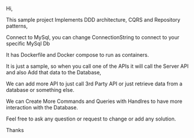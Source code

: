 ﻿Hi,

This sample project Implements DDD architecture, CQRS and Repository patterns,

Connect to MySql, you can change ConnectionString to connect to your specific MySql Db

It has Dockerfile and Docker compose to run as containers.

It is just a sample, so when you call one of the APIs it will call the Server API and also Add that data to the Database,

We can add more API to just call 3rd Party API or just retrieve data from a database or something else.

We can Create More Commands and Queries with Handlres to have more interaction with the Database.

Feel free to ask any question or request to change or add any solution.

Thanks
